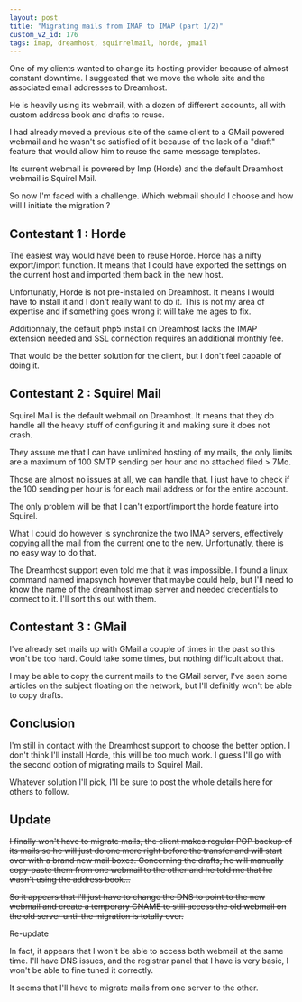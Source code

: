 ```yaml
---
layout: post
title: "Migrating mails from IMAP to IMAP (part 1/2)"
custom_v2_id: 176
tags: imap, dreamhost, squirrelmail, horde, gmail
---
```


One of my clients wanted to change its hosting provider because of almost
constant downtime. I suggested that we move the whole site and the associated
email addresses to Dreamhost.

He is heavily using its webmail, with a dozen of different accounts, all with
custom address book and drafts to reuse.

I had already moved a previous site of the same client to a GMail powered
webmail and he wasn't so satisfied of it because of the lack of a "draft"
feature that would allow him to reuse the same message templates.

Its current webmail is powered by Imp (Horde) and the default Dreamhost
webmail is Squirel Mail.

So now I'm faced with a challenge. Which webmail should I choose and how will
I initiate the migration ?

## Contestant 1 : Horde

The easiest way would have been to reuse Horde. Horde has a nifty
export/import function. It means that I could have exported the settings on
the current host and imported them back in the new host.

Unfortunatly, Horde is not pre-installed on Dreamhost. It means I would have
to install it and I don't really want to do it. This is not my area of
expertise and if something goes wrong it will take me ages to fix.

Additionnaly, the default php5 install on Dreamhost lacks the IMAP extension
needed and SSL connection requires an additional monthly fee.

That would be the better solution for the client, but I don't feel capable of
doing it.

## Contestant 2 : Squirel Mail

Squirel Mail is the default webmail on Dreamhost. It means that they do handle
all the heavy stuff of configuring it and making sure it does not crash.

They assure me that I can have unlimited hosting of my mails, the only limits
are a maximum of 100 SMTP sending per hour and no attached filed > 7Mo.

Those are almost no issues at all, we can handle that. I just have to check if
the 100 sending per hour is for each mail address or for the entire account.

The only problem will be that I can't export/import the horde feature into
Squirel.

What I could do however is synchronize the two IMAP servers, effectively
copying all the mail from the current one to the new. Unfortunatly, there is
no easy way to do that.

The Dreamhost support even told me that it was impossible. I found a linux
command named imapsynch however that maybe could help, but I'll need to know
the name of the dreamhost imap server and needed credentials to connect to it.
I'll sort this out with them.

## Contestant 3 : GMail

I've already set mails up with GMail a couple of times in the past so this
won't be too hard. Could take some times, but nothing difficult about that.

I may be able to copy the current mails to the GMail server, I've seen some
articles on the subject floating on the network, but I'll definitly won't be
able to copy drafts.

## Conclusion

I'm still in contact with the Dreamhost support to choose the better option. I
don't think I'll install Horde, this will be too much work. I guess I'll go
with the second option of migrating mails to Squirel Mail.

Whatever solution I'll pick, I'll be sure to post the whole details here for
others to follow.

## Update

<del>I finally won't have to migrate mails, the client makes regular POP
backup of its mails so he will just do one more right before the transfer and
will start over with a brand new mail boxes. Concerning the drafts, he will
manually copy-paste them from one webmail to the other and he told me that he
wasn't using the address book...</del>

<del>So it appears that I'll just have to change the DNS to point to the new
webmail and create a temporary CNAME to still access the old webmail on the
old server until the migration is totally over.</del>

Re-update

In fact, it appears that I won't be able to access both webmail at the same
time. I'll have DNS issues, and the registrar panel that I have is very basic,
I won't be able to fine tuned it correctly.

It seems that I'll have to migrate mails from one server to the other.